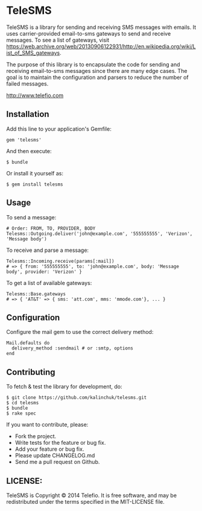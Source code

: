 # TeleSMS

TeleSMS is a library for sending and receiving SMS messages with emails.
It uses carrier-provided email-to-sms gateways to send and receive messages.
To see a list of gateways, visit https://web.archive.org/web/20130906122931/http://en.wikipedia.org/wiki/List_of_SMS_gateways.

The purpose of this library is to encapsulate the code for sending and receiving 
email-to-sms messages since there are many edge cases. The goal is to maintain
the configuration and parsers to reduce the number of failed messages.

http://www.telefio.com

## Installation

Add this line to your application's Gemfile:

    gem 'telesms'

And then execute:

    $ bundle

Or install it yourself as:

    $ gem install telesms

## Usage

To send a message:

    # Order: FROM, TO, PROVIDER, BODY
    Telesms::Outgoing.deliver('john@example.com', '555555555', 'Verizon', 'Message body')

To receive and parse a message:

    Telesms::Incoming.receive(params[:mail])
    # => { from: '555555555', to: 'john@example.com', body: 'Message body', provider: 'Verizon' }

To get a list of available gateways:

    Telesms::Base.gateways
    # => { 'AT&T' => { sms: 'att.com', mms: 'mmode.com'}, ... }

## Configuration

Configure the mail gem to use the correct delivery method:

    Mail.defaults do
      delivery_method :sendmail # or :smtp, options
    end

## Contributing

To fetch & test the library for development, do:

    $ git clone https://github.com/kalinchuk/telesms.git
    $ cd telesms
    $ bundle
    $ rake spec

If you want to contribute, please:

  * Fork the project.
  * Write tests for the feature or bug fix.
  * Add your feature or bug fix.
  * Please update CHANGELOG.md
  * Send me a pull request on Github.

## LICENSE:

TeleSMS is Copyright © 2014 Telefio. It is free software, and may be redistributed under the terms specified in the MIT-LICENSE file.
